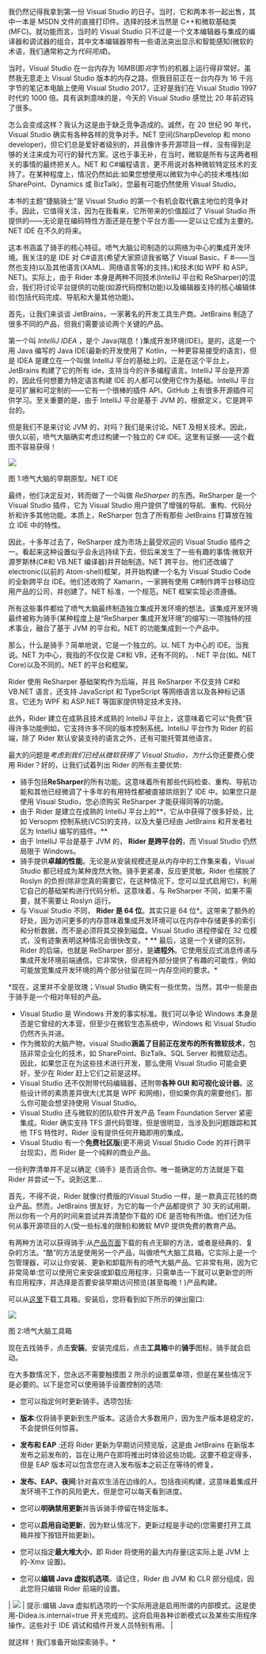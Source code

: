 我仍然记得我拿到第一份 Visual Studio 的日子。当时，它和两本书一起出售，其中一本是 MSDN 文件的直接打印件。选择的技术当然是 C++和微软基础类(MFC)。就功能而言，当时的 Visual Studio 只不过是一个文本编辑器与集成的编译器和调试器的组合，其中文本编辑器带有一些语法突出显示和智能感知(微软的术语，我们通常称之为*代码完成*)。

当时，Visual Studio 在一台内存为 16MB(即*兆*字节)的机器上运行得非常好。虽然我无意走上 Visual Studio 版本的内存之路，但我目前正在一台内存为 16 千兆字节的笔记本电脑上使用 Visual Studio 2017，正好是我们在 Visual Studio 1997 时代的 1000 倍。具有讽刺意味的是，今天的 Visual Studio 感觉比 20 年前迟钝了很多。

怎么会变成这样？我认为这是由于缺乏竞争造成的。诚然，在 20 世纪 90 年代，Visual Studio 确实有各种各样的竞争对手。NET 空间(SharpDevelop 和 mono developer)，但它们总是爱好者级别的，并且像许多开源项目一样，没有得到足够的关注来成为可行的替代方案。这也于事无补，在当时，微软是所有与这两者相关的事情的最终把关人。NET 和 C#编程语言，更不用说对各种微软特定技术的支持了。在某种程度上，情况仍然如此:如果您想使用以微软为中心的技术堆栈(如 SharePoint、Dynamics 或 BizTalk)，您最有可能仍然使用 Visual Studio。

本书的主题“捷脑骑士”是 Visual Studio 的第一个有机会取代霸主地位的竞争对手。因此，它值得关注，因为在我看来，它所带来的价值超过了 Visual Studio 所提供的——无论是在编码特性方面还是在整个平台方面——足以让它成为主要的。NET IDE 在不久的将来。

这本书涵盖了骑手的核心特征。喷气大脑公司制造的以网络为中心的集成开发环境。我关注的是 IDE 对 C#语言(希望大家原谅我省略了 Visual Basic、F #——当然也支持)以及其他语言(XAML、网络语言等)的支持。)和技术(如 WPF 和 ASP。NET)。实际上，由于 Rider 本身是两种不同技术(IntelliJ 平台和 ReSharper)的混合，我们将讨论平台提供的功能(如源代码控制功能)以及编辑器支持的核心编辑体验(包括代码完成、导航和大量其他功能)。

首先，让我们来谈谈 JetBrains，一家著名的开发工具生产商。JetBrains 制造了很多不同的产品，但我们需要谈论两个关键的产品。

第一个叫 *IntelliJ IDEA* ，是个 Java(喘息！)集成开发环境(IDE)。是的，这是一个用 Java 编写的 Java IDE(最新的开发使用了 Kotlin，一种更容易接受的语言)，但是 IDEA 是建立在一个叫做 IntelliJ 平台的基础上的。正是在这个平台上，JetBrains 构建了它的所有 ide，支持当今的许多编程语言。IntelliJ 平台是开源的，因此任何想要为特定语言构建 IDE 的人都可以使用它作为基础。IntelliJ 平台是可扩展和可定制的——它有一个很棒的插件 API，GitHub 上有很多开源插件可供学习。至关重要的是，由于 IntelliJ 平台是基于 JVM 的，根据定义，它是跨平台的。

但是我们不是来讨论 JVM 的，对吗？我们是来讨论。NET 及相关技术。因此，很久以前，喷气大脑确实考虑过构建一个独立的 C# IDE。这里有证据——这个截图不容易获得！

![](img/image001.jpg)

图 1:喷气大脑的早期原型。NET IDE

最终，他们决定反对，转而做了一个叫做 *ReSharper* 的东西。ReSharper 是一个 Visual Studio 插件，它为 Visual Studio 用户提供了增强的导航、重构、代码分析和许多其他功能。本质上，ReSharper 包含了所有那些 JetBrains 打算放在独立 IDE 中的特性。

因此，十多年过去了，ReSharper 成为市场上最受欢迎的 Visual Studio 插件之一。看起来这种设置似乎会永远持续下去，但后来发生了一些有趣的事情:微软开源罗斯林(C#和 VB.NET 编译器)并开始制造。NET 跨平台。他们还改编了 electronic(以前的 Atom-shell)框架，并开始构建一个名为 Visual Studio Code 的全新跨平台 IDE。他们还收购了 Xamarin，一家拥有使用 C#制作跨平台移动应用产品的公司，并创建了。NET 标准，一个规范。NET 框架实现必须遵循。

所有这些事件都给了喷气大脑最终制造独立集成开发环境的想法。该集成开发环境最终被称为骑手(某种程度上是“ReSharper 集成开发环境”的缩写):一项独特的技术事业，融合了基于 JVM 的平台和。NET 的功能集成到一个产品中。

那么，什么是骑手？简单地说，它是一个独立的。以. NET 为中心的 IDE。当我说。NET 为中心，我指的不仅仅是 C#和 VB，还有不同的。. NET 平台(如。NET Core)以及不同的。NET 的平台和框架。

Rider 使用 ReSharper 基础架构作为后端，并且 ReSharper 不仅支持 C#和 VB.NET 语言，还支持 JavaScript 和 TypeScript 等网络语言以及各种标记语言。它还为 WPF 和 ASP.NET 等国家提供特定技术支持。

此外，Rider 建立在成熟且技术成熟的 IntelliJ 平台上，这意味着它可以“免费”获得许多功能例如，它支持许多不同的版本控制系统。IntelliJ 平台作为 Rider 的前端，除了 Rider 默认安装支持的语言之外，还有可能托管其他语言。

最大的问题是*考虑到我们已经从微软获得了 Visual Studio，为什么*你还要费心使用 Rider？好的，让我们试着列出 Rider 的所有主要优势:

*   骑手包括**ReSharper**的所有功能。这意味着所有那些代码检查、重构、导航功能和其他已经微调了十多年的有用特性都被直接烘焙到了 IDE 中。如果您只是使用 Visual Studio，您必须购买 ReSharper 才能获得同等的功能。
*   由于 Rider 是建立在成熟的 IntelliJ 平台上的**，它从中获得了很多好处，比如 Versopm 控制系统(VCS)的支持，以及大量已经由 JetBrains 和开发者社区为 IntelliJ 编写的插件。**
*   由于 IntelliJ 平台是基于 JVM 的， **Rider 是跨平台的**，而 Visual Studio 仍然局限于 Windows。
*   骑手提供**卓越的性能**。无论是从安装规模还是从内存中的工作集来看，Visual Studio 都已经成为某种庞然大物。骑手更紧凑，反应更灵敏。Rider 也摆脱了 Roslyn 的负担(除非您真的需要它，在这种情况下，您可以显式启用它)，利用它自己的基础架构进行代码分析。这意味着，与 ReSharper 不同，如果不需要，就不需要让 Roslyn 运行。
*   与 Visual Studio 不同， **Rider 是 64 位**。其实只是 64 位*。这带来了额外的好处，因为访问更多的内存意味着集成开发环境可以在内存中存储更多的索引和分析数据，而不是必须将其交换到磁盘。Visual Studio 进程停留在 32 位模式，没有迹象表明这种情况会很快改变。*
**   最后，这是一个关键的区别，Rider 的后端，也就是 ReSharper 部分，是**进程外**。它使用反应式消息传递与集成开发环境前端通信。它非常快，但进程外部分提供了有趣的可能性，例如可能放宽集成开发环境的两个部分驻留在同一内存空间的要求。*

 *现在，这里并不全是玫瑰；Visual Studio 确实有一些优势。当然，其中一些是由于骑手是一个相对年轻的产品。

*   Visual Studio 是 Windows 开发的事实标准。我们可以争论 Windows 本身是否是它曾经的大本营，但至少在微软生态系统中，Windows 和 Visual Studio 仍然齐头并进。
*   作为微软的大脑产物，visual Studio**涵盖了目前正在发布的所有微软技术**，包括非常企业化的技术，如 SharePoint、BizTalk、SQL Server 和微软动态。因此，如果您正在为这些技术进行开发，那么使用 Visual Studio 可能会更好，至少在 Rider 赶上它们之前是这样。
*   Visual Studio 还不仅附带代码编辑器，还附带**各种 GUI 和可视化设计器**。这些设计师的素质差异很大(尤其是 WPF 和网络)，但如果你真的需要他们，那么你可能会想坚持使用 Visual Studio。
*   Visual Studio 还与微软的团队软件开发产品 Team Foundation Server 紧密集成。Rider 确实支持 TFS 源代码管理，但是很明显，当涉及到问题跟踪和其他 TFS 特性时，Rider 没有提供任何开箱即用的集成。
*   Visual Studio 有一个**免费社区版**(更不用说 Visual Studio Code 的并行跨平台现实)，而 Rider 是一个纯粹的商业产品。

一份利弊清单并不足以确定《骑手》是否适合你。唯一能确定的方法就是下载 Rider 并尝试一下。说到这里…

首先，不得不说，Rider 就像(付费版的)Visual Studio 一样，是一款真正花钱的商业产品。然而，JetBrains 很友好，为它的每一个产品都提供了 30 天的试用期，所以你有一个月的时间来尝试并弄清楚你下载的 IDE 是否物有所值。他们还为任何从事开源项目的人(受一些标准的限制)和微软 MVP 提供免费的教育产品。

有两种方法可以获得骑手:从[产品页面](http://jetbrains.com/rider)下载的有点无聊的方法，或者是经典的、复杂的方法。“酷”的方法是使用另一个产品，叫做喷气大脑工具箱。它实际上是一个包管理器，可以让你安装、更新和卸载所有的喷气大脑产品。它非常有用，因为它非常简单:您可以使用它来安装或卸载应用程序，只需单击一下就可以更新您的所有应用程序，并选择是否要安装早期访问预览(甚至每晚！)产品构建。

可以从[这里](http://jetbrains.com/toolbox)下载工具箱。安装后，您将看到如下所示的弹出窗口:

![](img/image002.jpg)

图 2:喷气大脑工具箱

现在去找骑手，点击**安装**。安装完成后，点击**工具箱**中的**骑手**图标，骑手就会启动。

在大多数情况下，您永远不需要触摸图 2 所示的设置菜单项，但是在某些情况下是必要的。以下是您可以使用骑手设置控制的选项:

*   您可以指定何时更新骑手。选项包括:

*   **版本**:仅将骑手更新到生产版本。这适合大多数用户，因为生产版本是稳定的，不会提供任何惊喜。
*   **发布和 EAP** :还将 Rider 更新为早期访问预览版，这是由 JetBrains 在新版本发布之前发布的，旨在让用户在即将推出时体验这些功能。这要不稳定得多，但是 EAP 版本可以包含您在进入发布版本之前正在等待的修复。
*   **发布、EAP、夜间**:针对喜欢生活在边缘的人。包括夜间构建，这意味着集成开发环境不工作的风险更大，但是您可以每天看到进度。

*   您可以**明确禁用更新**并告诉骑手停留在特定版本。
*   您可以**启用自动更新**，因为默认情况下，更新过程是手动的(您需要打开工具箱并按下按钮开始更新)。
*   您可以指定**最大堆大小**，即 Rider 将使用的最大内存量(这实际上是 JVM 上的-Xmx 设置)。
*   您可以**编辑 Java 虚拟机选项**。请记住，Rider 由 JVM 和 CLR 部分组成，因此您将只编辑 Rider 前端的设置。

| ![](img/tip.png) | 提示:编辑 Java 虚拟机选项的一个实际用途是启用所谓的内部模式。这是使用-Didea.is.internal=true 开关完成的。这将启用各种诊断模式以及某些实用程序操作。这些对于 IDE 调试和插件开发人员特别有用。 |

就这样！我们准备开始探索骑手。*